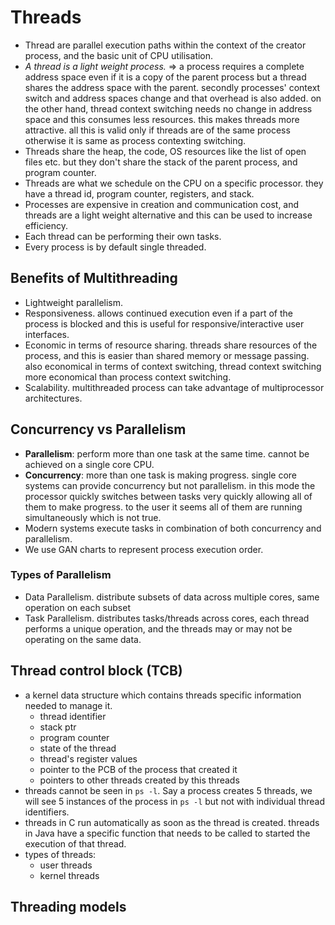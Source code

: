 # Threads

- Thread are parallel execution paths within the context of the creator process, and the basic unit of CPU utilisation.
- *A thread is a light weight process.* => a process requires a complete address space even if it is a copy of the parent process but a thread shares the address space with the parent. secondly processes' context switch and address spaces change and that overhead is also added. on the other hand, thread context switching needs no change in address space and this consumes less resources. this makes threads more attractive. all this is valid only if threads are of the same process otherwise it is same as process contexting switching.
- Threads share the heap, the code, OS resources like the list of open files etc. but they don't share the stack of the parent process, and program counter.
- Threads are what we schedule on the CPU on a specific processor. they have a thread id, program counter, registers, and stack.
- Processes are expensive in creation and communication cost, and threads are a light weight alternative and this can be used to increase efficiency.
- Each thread can be performing their own tasks.
- Every process is by default single threaded.

## Benefits of Multithreading

- Lightweight parallelism.
- Responsiveness. allows continued execution even if a part of the process is blocked and this is useful for responsive/interactive user interfaces.
- Economic in terms of resource sharing. threads share resources of the process, and this is easier than shared memory or message passing. also economical in terms of context switching, thread context switching more economical than process context switching.
- Scalability. multithreaded process can take advantage of multiprocessor architectures.

## Concurrency vs Parallelism

- **Parallelism**: perform more than one task at the same time. cannot be achieved on a single core CPU.
- **Concurrency**: more than one task is making progress. single core systems can provide concurrency but not parallelism. in this mode the processor quickly switches between tasks very quickly allowing all of them to make progress. to the user it seems all of them are running simultaneously which is not true.
- Modern systems execute tasks in combination of both concurrency and parallelism.
- We use GAN charts to represent process execution order.

### Types of Parallelism

- Data Parallelism. distribute subsets of data across multiple cores, same operation on each subset
- Task Parallelism. distributes tasks/threads across cores, each thread performs a unique operation, and the threads may or may not be operating on the same data.


## Thread control block (TCB)

- a kernel data structure which contains threads specific information needed to manage it.
    - thread identifier
    - stack ptr
    - program counter
    - state of the thread
    - thread's register values
    - pointer to the PCB of the process that created it
    - pointers to other threads created by this threads
- threads cannot be seen in `ps -l`. Say a process creates 5 threads, we will see 5 instances of the process in `ps -l` but not with individual thread identifiers.
- threads in C run automatically as soon as the thread is created. threads in Java have a specific function that needs to be called to started the execution of that thread.
- types of threads:
    - user threads
    - kernel threads

## Threading models
